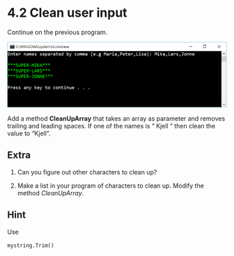 ﻿# 4.2 Clean user input

Continue on the previous program. 

![10](Images/10.png)
 
Add a method **CleanUpArray** that takes an array as parameter and removes trailing and leading spaces. If one of the names is “   Kjell   “ then clean the value to “Kjell”. 

## Extra

1. Can you figure out other characters to clean up?

2. Make a list in your program of characters to clean up. Modify the method *CleanUpArray*.

## Hint

Use

    mystring.Trim() 